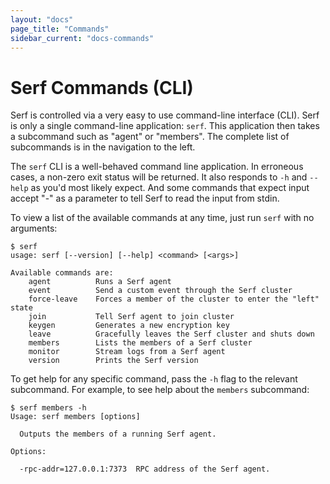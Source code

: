 ```yaml
---
layout: "docs"
page_title: "Commands"
sidebar_current: "docs-commands"
---
```


# Serf Commands (CLI)

Serf is controlled via a very easy to use command-line interface (CLI).
Serf is only a single command-line application: `serf`. This application
then takes a subcommand such as "agent" or "members". The complete list of
subcommands is in the navigation to the left.

The `serf` CLI is a well-behaved command line application. In erroneous
cases, a non-zero exit status will be returned. It also responds to `-h` and `--help`
as you'd most likely expect. And some commands that expect input accept
"-" as a parameter to tell Serf to read the input from stdin.

To view a list of the available commands at any time, just run `serf` with
no arguments:

```
$ serf
usage: serf [--version] [--help] <command> [<args>]

Available commands are:
    agent          Runs a Serf agent
    event          Send a custom event through the Serf cluster
    force-leave    Forces a member of the cluster to enter the "left" state
    join           Tell Serf agent to join cluster
    keygen         Generates a new encryption key
    leave          Gracefully leaves the Serf cluster and shuts down
    members        Lists the members of a Serf cluster
    monitor        Stream logs from a Serf agent
    version        Prints the Serf version
```

To get help for any specific command, pass the `-h` flag to the relevant
subcommand. For example, to see help about the `members` subcommand:

```
$ serf members -h
Usage: serf members [options]

  Outputs the members of a running Serf agent.

Options:

  -rpc-addr=127.0.0.1:7373  RPC address of the Serf agent.
```
